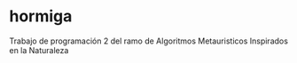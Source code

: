 # hormiga
Trabajo de programación 2 del ramo de Algoritmos Metauristicos Inspirados en la Naturaleza
